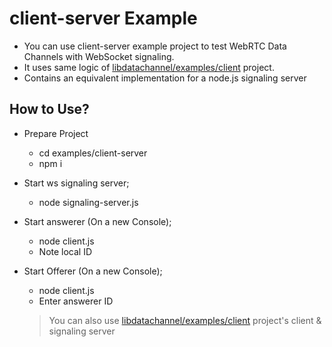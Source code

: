 # client-server Example

- You can use client-server example project to test WebRTC Data Channels with WebSocket signaling.
- It uses same logic of [libdatachannel/examples/client](https://github.com/paullouisageneau/libdatachannel/tree/master/examples) project.
- Contains an equivalent implementation for a node.js signaling server

## How to Use?

- Prepare Project
  - cd examples/client-server
  - npm i
- Start ws signaling server;
  - node signaling-server.js
- Start answerer (On a new Console);
  - node client.js
  - Note local ID
- Start Offerer (On a new Console);

  - node client.js
  - Enter answerer ID

  > You can also use [libdatachannel/examples/client](https://github.com/paullouisageneau/libdatachannel/tree/master/examples) project's client & signaling server

